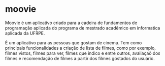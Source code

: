 # moovie

Moovie é um aplicativo criado para a cadeira de fundamentos de programação aplicada do programa de mestrado acadêmico em informatica aplicada da UFRPE. 

É um aplicativo para as pessoas que gostam de cinema. Tem como principais funcionalidades a criação de lista de filmes, como por exemplo, filmes vistos, filmes para ver,
filmes que indico e entre outros, avaliaçaõ dos filmes e recomendação de filmes a partir dos filmes gostados do usuário.
